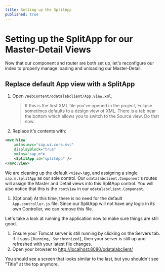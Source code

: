 ```yaml
---
title: Setting up the SplitApp
published: true
---
```


# Setting up the SplitApp for our Master-Detail Views

Now that our component and router are both set up, let's reconfigure our index to properly manage loading and unloading our Master-Detail.

## Replace default App view with a SplitApp

1. Open `/WebContent/odatalabclient/App.view.xml`.
    > If this is the first XML file you've opened in the project, Eclipse sometimes defaults to a design view of XML. There is a tab near the bottom which allows you to switch to the Source view. Do that now.
1. Replace it's contents with:

```xml
<mvc:View
    xmlns:mvc="sap.ui.core.mvc"
    displayBlock="true"
    xmlns="sap.m">
    <SplitApp id="splitApp" />
</mvc:View>
```

We are cleaning up the default `<View>` tag, and assigning a single `sap.m.SplitApp` as our sole control. Our `odatalabclient.Component`'s routes will assign the Master and Detail views into this SplitApp control. You will also notice that this is the `rootView` in our `odatalabclient.Component`.

1. (Optional) At this time, there is no need for the default `App.controller.js` file. Since our SplitApp will not have any logic in its own Controller, we can remove this file.

Let's take a look at running the application now to make sure things are still good.

1. Ensure your Tomcat server is still running by clicking on the Servers tab. If it says `[Running, Synchronized]`, then your server is still up and refreshed with your latest file changes.
1. Open your browser to [http://localhost:8080/odatalabclient/](http://localhost:8080/odatalabclient/)

You should see a screen that looks similar to the last, but you shouldn't see "Title" at the top anymore.
